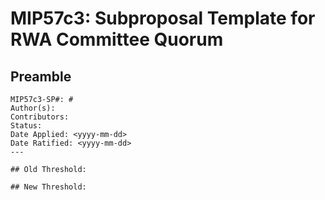# MIP57c3: Subproposal Template for RWA Committee Quorum 

## Preamble


```
MIP57c3-SP#: #
Author(s):
Contributors:
Status: 
Date Applied: <yyyy-mm-dd>
Date Ratified: <yyyy-mm-dd>
---

## Old Threshold:

## New Threshold: 
